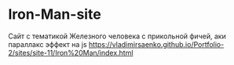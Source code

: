 # Iron-Man-site
 
Сайт с тематикой Железного человека с прикольной фичей, аки параллакс эффект на js
https://vladimirsaenko.github.io/Portfolio-2/sites/site-11/Iron%20Man/index.html
